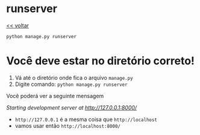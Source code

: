 # runserver
[<< voltar](https://github.com/andrenevares/andrenevares/tree/master/python/Django)

```python
python manage.py runserver
```

# Você deve estar no diretório correto!

1. Vá até o diretório onde fica o arquivo ```manage.py```
2. Digite comando: ```python manage.py runserver```

Você poderá ver a seguinte mensagem

_Starting development server at http://127.0.0.1:8000/_

- ```http://127.0.0.1``` é a mesma coisa que ```http://localhost```
- vamos usar então ```http://localhost:8000/```

